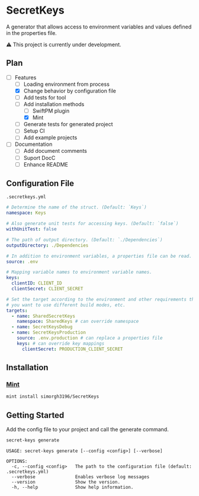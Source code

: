 # SecretKeys

A generator that allows access to environment variables and values defined in the properties file.

⚠️ This project is currently under development.

## Plan

- [ ] Features
  - [ ] Loading environment from process
  - [x] Change behavior by configuration file
  - [ ] Add tests for tool
  - [ ] Add installation methods
    - [ ] SwiftPM plugin
    - [x] Mint
  - [ ] Generate tests for generated project
  - [ ] Setup CI
  - [ ] Add example projects
- [ ] Documentation
  - [ ] Add document comments
  - [ ] Suport DocC
  - [ ] Enhance README

## Configuration File

`.secretkeys.yml`

```yaml
# Determine the name of the struct. (Default: `Keys`)
namespace: Keys

# Also generate unit tests for accessing keys. (Default: `false`)
withUnitTest: false

# The path of output directory. (Default: `./Dependencies`)
outputDirectory: ./Dependencies

# In addition to environment variables, a properties file can be read.
source: .env

# Mapping variable names to environment variable names.
keys:
  clientID: CLIENT_ID
  clientSecret: CLIENT_SECRET

# Set the target according to the environment and other requirements that
# you want to use different build modes, etc.
targets:
  - name: SharedSecretKeys
    namespace: SharedKeys # can override namespace
  - name: SecretKeysDebug
  - name: SecretKeysProduction
    source: .env.production # can replace a properties file
    keys: # can override key mappings
      clientSecret: PRODUCTION_CLIENT_SECRET
```

## Installation

### [Mint](https://github.com/yonaskolb/Mint)

```sh
mint install simorgh3196/SecretKeys
```

## Getting Started

Add the config file to your project and call the generate command.

```sh
secret-keys generate
```

```
USAGE: secret-keys generate [--config <config>] [--verbose]

OPTIONS:
  -c, --config <config>   The path to the configuration file (default: .secretkeys.yml)
  --verbose               Enables verbose log messages
  --version               Show the version.
  -h, --help              Show help information.
```
